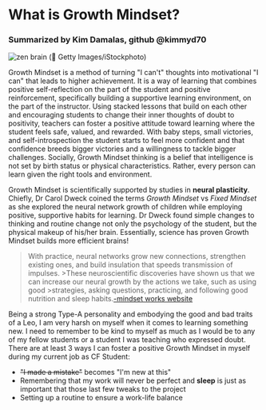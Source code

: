 # What is Growth Mindset?
### Summarized by Kim Damalas, github @kimmyd70

![zen brain](https://user-images.githubusercontent.com/61428656/75289526-542a5d80-57d3-11ea-94a0-e2b361b8d788.jpg)
(:camera_flash: Getty Images/iStockphoto)

Growth Mindset is a method of turning "I can't" thoughts into motivational "I can" that leads to higher achievement. It is a way of learning that combines positive self-reflection on the part of the student and positive reinforcement, specifically building a supportive learning environment, on the part of the instructor. Using stacked lessons that build on each other and encouraging students to change their inner thoughts of doubt to positivity, teachers can foster a positive attitude toward learning where the student feels safe, valued, and rewarded.  With baby steps, small victories, and self-introspection the student starts to feel more confident and that confidence breeds bigger victories and a willingness to tackle bigger challenges. Socially, Growth Mindset thinking is a belief that intelligence is not set by birth status or physical characteristics.  Rather, every person can learn given the right tools and environment.

Growth Mindset is scientifically supported by studies in **neural plasticity**.  Chiefly, Dr Carol Dweck coined the terms *Growth Mindset* vs *Fixed Mindset* as she explored the neural network growth of children while employing positive, supportive habits for learning.  Dr Dweck found simple changes to thinking and routine change not only the psychology of the student, but the physical makeup of his/her brain.  Essentially, science has proven Growth Mindset builds more efficient brains!

>With practice, neural networks grow new connections, strengthen existing ones, and build insulation that speeds transmission of impulses. >These neuroscientific discoveries have shown us that we can increase our neural growth by the actions we take, such as using good >strategies, asking questions, practicing, and following good nutrition and sleep habits.[-mindset works website](https://www.mindsetworks.com/science/)

Being a strong Type-A personality and embodying the good and bad traits of a Leo, I am very harsh on myself when it comes to learning something new. I need to remember to be kind to myself as much as I would be to any of my fellow students or a student I was teaching who expressed doubt.  There are at least 3 ways I can foster a positive Growth Mindset in myself during my current job as CF Student:

* ~~"I made a mistake"~~ becomes "I'm new at this"
* Remembering that my work will never be perfect and **sleep** is just as important that those last few tweaks to the project
* Setting up a routine to ensure a work-life balance
